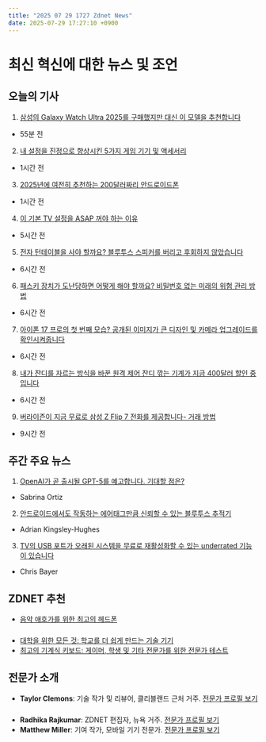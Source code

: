 ```yaml
---
title: "2025 07 29 1727 Zdnet News"
date: 2025-07-29 17:27:10 +0900
---
```


# 최신 혁신에 대한 뉴스 및 조언
## 오늘의 기사 

1. [삼성의 Galaxy Watch Ultra 2025를 구매했지만 대신 이 모델을 추천합니다](https://www.zdnet.com/article/i-bought-samsungs-galaxy-watch-ultra-2025-but-id-recommend-this-model-instead/) 
- 55분 전 

2. [내 설정을 진정으로 향상시킨 5가지 게임 기기 및 액세서리](https://www.zdnet.com/home-and-office/home-entertainment/5-gaming-gadgets-and-accessories-that-seriously-leveled-up-my-setup-including-a-twist/) 
- 1시간 전 

3. [2025년에 여전히 추천하는 200달러짜리 안드로이드폰](https://www.zdnet.com/article/why-i-still-recommend-this-200-android-phone-in-2025-even-though-its-a-year-old/) 
- 1시간 전 

4. [이 기본 TV 설정을 ASAP 꺼야 하는 이유](https://www.zdnet.com/home-and-office/home-entertainment/you-should-turn-off-this-default-tv-setting-asap-and-why-even-experts-recommend-it/) 
- 5시간 전 

5. [전자 턴테이블을 사야 할까요? 블루투스 스피커를 버리고 후회하지 않았습니다](https://www.zdnet.com/article/should-you-buy-an-electronic-turntable-i-ditched-my-bluetooth-speaker-for-one-and-didnt-regret-it/) 
- 6시간 전 

6. [패스키 장치가 도난당하면 어떻게 해야 할까요? 비밀번호 없는 미래의 위험 관리 방법](https://www.zdnet.com/article/what-if-your-passkey-device-is-stolen-how-to-manage-risk-in-our-passwordless-future/) 
- 6시간 전 

7. [아이폰 17 프로의 첫 번째 모습? 공개된 이미지가 큰 디자인 및 카메라 업그레이드를 확인시켜줍니다](https://www.zdnet.com/article/first-look-at-the-iphone-17-pro-these-public-images-confirm-big-design-and-camera-upgrades/) 
- 6시간 전 

8. [내가 잔디를 자르는 방식을 바꾼 원격 제어 잔디 깎는 기계가 지금 400달러 할인 중입니다](https://www.zdnet.com/article/the-remote-controlled-mower-thats-changed-the-way-i-cut-grass-is-400-off-right-now/) 
- 6시간 전 

9. [버라이즌이 지금 무료로 삼성 Z Flip 7 전화를 제공합니다- 거래 방법](https://www.zdnet.com/article/verizon-will-give-you-a-free-samsung-z-flip-7-phone-right-now-how-the-deal-works/) 
- 9시간 전 

## 주간 주요 뉴스 

1. [OpenAI가 곧 출시될 GPT-5를 예고합니다. 기대할 점은?](https://www.zdnet.com/article/openai-teases-imminent-gpt-5-launch-heres-what-to-expect/) 
- Sabrina Ortiz 

2. [안드로이드에서도 작동하는 에어태그만큼 신뢰할 수 있는 블루투스 추적기](https://www.zdnet.com/article/finally-a-bluetooth-tracker-thats-as-reliable-as-airtags-but-works-for-android-too/) 
- Adrian Kingsley-Hughes 

3. [TV의 USB 포트가 오래된 시스템을 무료로 재활성화할 수 있는 underrated 기능이 있습니다](https://www.zdnet.com/home-and-office/home-entertainment/your-tvs-usb-port-has-an-underrated-feature-that-can-revitalize-an-old-system-for-free/) 
- Chris Bayer 

## ZDNET 추천 
- [음악 애호가를 위한 최고의 헤드폰](https://www.zdnet.com/article/best-music-headphones/) 

### 
- [대학을 위한 모든 것: 학교를 더 쉽게 만드는 기술 기기](https://www.zdnet.com/education/computers-tech/everything-you-need-for-back-to-school-tech/) 
- [최고의 기계식 키보드: 게이머, 학생 및 기타 전문가를 위한 전문가 테스트](https://www.zdnet.com/home-and-office/smart-office/best-mechanical-keyboard/) 

## 전문가 소개 
- **Taylor Clemons**: 기술 작가 및 리뷰어, 클리블랜드 근처 거주. [전문가 프로필 보기](https://www.zdnet.com/meet-the-team/taylor-clemons/) 

### 
- **Radhika Rajkumar**: ZDNET 편집자, 뉴욕 거주. [전문가 프로필 보기](https://www.zdnet.com/meet-the-team/radhika-rajkumar/) 
- **Matthew Miller**: 기여 작가, 모바일 기기 전문가. [전문가 프로필 보기](https://www.zdnet.com/meet-the-team/matthew-miller/)